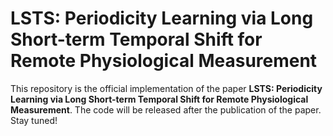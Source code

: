 # LSTS: Periodicity Learning via Long Short-term Temporal Shift for Remote Physiological Measurement

This repository is the official implementation of the paper **LSTS: Periodicity Learning via Long Short-term Temporal Shift for Remote Physiological Measurement**. The code will be released after the publication of the paper. Stay tuned!